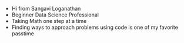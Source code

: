 - Hi from Sangavi Loganathan
- Beginner Data Science Professional
- Taking Math one step at a time
- Finding ways to approach problems using code is one of my favorite passtime

<!---
SangaviLoganathanslsl/SangaviLoganathanslsl is a ✨ special ✨ repository because its `README.md` (this file) appears on your GitHub profile.
You can click the Preview link to take a look at your changes.
--->
